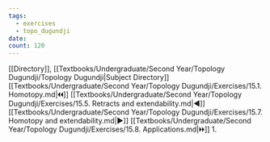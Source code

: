 ```yaml
---
tags:
  - exercises
  - topo_dugundji
date: 
count: 120
---
```

[[Directory]], [[Textbooks/Undergraduate/Second Year/Topology Dugundji/Topology Dugundji|Subject Directory]]
[[Textbooks/Undergraduate/Second Year/Topology Dugundji/Exercises/15.1. Homotopy.md|🞀🞀]] [[Textbooks/Undergraduate/Second Year/Topology Dugundji/Exercises/15.5. Retracts and extendability.md|◀]] [[Textbooks/Undergraduate/Second Year/Topology Dugundji/Exercises/15.7. Homotopy and extendability.md|▶]] [[Textbooks/Undergraduate/Second Year/Topology Dugundji/Exercises/15.8. Applications.md|🞂🞂]]
1. 
